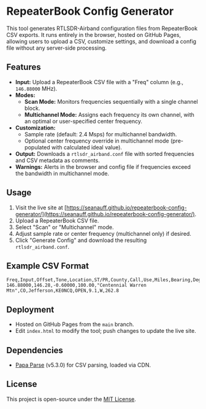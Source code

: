 # RepeaterBook Config Generator

This tool generates RTLSDR-Airband configuration files from RepeaterBook CSV exports. It runs entirely in the browser, hosted on GitHub Pages, allowing users to upload a CSV, customize settings, and download a config file without any server-side processing.

## Features
- **Input:** Upload a RepeaterBook CSV file with a "Freq" column (e.g., `146.88000` MHz).
- **Modes:**
  - **Scan Mode:** Monitors frequencies sequentially with a single channel block.
  - **Multichannel Mode:** Assigns each frequency its own channel, with an optimal or user-specified center frequency.
- **Customization:**
  - Sample rate (default: 2.4 Msps) for multichannel bandwidth.
  - Optional center frequency override in multichannel mode (pre-populated with calculated ideal value).
- **Output:** Downloads a `rtlsdr_airband.conf` file with sorted frequencies and CSV metadata as comments.
- **Warnings:** Alerts in the browser and config file if frequencies exceed the bandwidth in multichannel mode.

## Usage
1. Visit the live site at [https://seanauff.github.io/repeaterbook-config-generator/](https://seanauff.github.io/repeaterbook-config-generator/).
2. Upload a RepeaterBook CSV file.
3. Select "Scan" or "Multichannel" mode.
4. Adjust sample rate or center frequency (multichannel only) if desired.
5. Click "Generate Config" and download the resulting `rtlsdr_airband.conf`.

## Example CSV Format
```text
Freq,Input,Offset,Tone,Location,ST/PR,County,Call,Use,Miles,Bearing,Degrees
146.88000,146.28,-0.60000,100.00,"Centennial Warren Mtn",CO,Jefferson,KE0NCQ,OPEN,9.1,W,262.8
```

## Deployment
- Hosted on GitHub Pages from the `main` branch.
- Edit `index.html` to modify the tool; push changes to update the live site.

## Dependencies
- [Papa Parse](https://www.papaparse.com/) (v5.3.0) for CSV parsing, loaded via CDN.

## License
This project is open-source under the [MIT License](LICENSE).